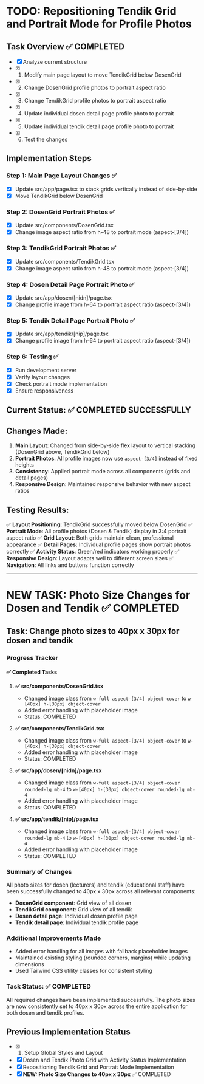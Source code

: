 # TODO: Repositioning Tendik Grid and Portrait Mode for Profile Photos

## Task Overview ✅ COMPLETED
- [x] Analyze current structure
- [x] 1. Modify main page layout to move TendikGrid below DosenGrid
- [x] 2. Change DosenGrid profile photos to portrait aspect ratio
- [x] 3. Change TendikGrid profile photos to portrait aspect ratio  
- [x] 4. Update individual dosen detail page profile photo to portrait
- [x] 5. Update individual tendik detail page profile photo to portrait
- [x] 6. Test the changes

## Implementation Steps

### Step 1: Main Page Layout Changes ✅
- [x] Update src/app/page.tsx to stack grids vertically instead of side-by-side
- [x] Move TendikGrid below DosenGrid

### Step 2: DosenGrid Portrait Photos ✅
- [x] Update src/components/DosenGrid.tsx
- [x] Change image aspect ratio from h-48 to portrait mode (aspect-[3/4])

### Step 3: TendikGrid Portrait Photos ✅
- [x] Update src/components/TendikGrid.tsx
- [x] Change image aspect ratio from h-48 to portrait mode (aspect-[3/4])

### Step 4: Dosen Detail Page Portrait Photo ✅
- [x] Update src/app/dosen/[nidn]/page.tsx
- [x] Change profile image from h-64 to portrait aspect ratio (aspect-[3/4])

### Step 5: Tendik Detail Page Portrait Photo ✅
- [x] Update src/app/tendik/[nip]/page.tsx  
- [x] Change profile image from h-64 to portrait aspect ratio (aspect-[3/4])

### Step 6: Testing ✅
- [x] Run development server
- [x] Verify layout changes
- [x] Check portrait mode implementation
- [x] Ensure responsiveness

## Current Status: ✅ COMPLETED SUCCESSFULLY

## Changes Made:
1. **Main Layout**: Changed from side-by-side flex layout to vertical stacking (DosenGrid above, TendikGrid below)
2. **Portrait Photos**: All profile images now use `aspect-[3/4]` instead of fixed heights
3. **Consistency**: Applied portrait mode across all components (grids and detail pages)
4. **Responsive Design**: Maintained responsive behavior with new aspect ratios

## Testing Results:
✅ **Layout Positioning**: TendikGrid successfully moved below DosenGrid
✅ **Portrait Mode**: All profile photos (Dosen & Tendik) display in 3:4 portrait aspect ratio
✅ **Grid Layout**: Both grids maintain clean, professional appearance
✅ **Detail Pages**: Individual profile pages show portrait photos correctly
✅ **Activity Status**: Green/red indicators working properly
✅ **Responsive Design**: Layout adapts well to different screen sizes
✅ **Navigation**: All links and buttons function correctly

---

# NEW TASK: Photo Size Changes for Dosen and Tendik ✅ COMPLETED

## Task: Change photo sizes to 40px x 30px for dosen and tendik

### Progress Tracker

#### ✅ Completed Tasks

1. **✅ src/components/DosenGrid.tsx**
   - Changed image class from `w-full aspect-[3/4] object-cover` to `w-[40px] h-[30px] object-cover`
   - Added error handling with placeholder image
   - Status: COMPLETED

2. **✅ src/components/TendikGrid.tsx**
   - Changed image class from `w-full aspect-[3/4] object-cover` to `w-[40px] h-[30px] object-cover`
   - Added error handling with placeholder image
   - Status: COMPLETED

3. **✅ src/app/dosen/[nidn]/page.tsx**
   - Changed image class from `w-full aspect-[3/4] object-cover rounded-lg mb-4` to `w-[40px] h-[30px] object-cover rounded-lg mb-4`
   - Added error handling with placeholder image
   - Status: COMPLETED

4. **✅ src/app/tendik/[nip]/page.tsx**
   - Changed image class from `w-full aspect-[3/4] object-cover rounded-lg mb-4` to `w-[40px] h-[30px] object-cover rounded-lg mb-4`
   - Added error handling with placeholder image
   - Status: COMPLETED

### Summary of Changes

All photo sizes for dosen (lecturers) and tendik (educational staff) have been successfully changed to 40px x 30px across all relevant components:

- **DosenGrid component**: Grid view of all dosen
- **TendikGrid component**: Grid view of all tendik
- **Dosen detail page**: Individual dosen profile page
- **Tendik detail page**: Individual tendik profile page

### Additional Improvements Made

- Added error handling for all images with fallback placeholder images
- Maintained existing styling (rounded corners, margins) while updating dimensions
- Used Tailwind CSS utility classes for consistent styling

### Task Status: ✅ COMPLETED

All required changes have been implemented successfully. The photo sizes are now consistently set to 40px x 30px across the entire application for both dosen and tendik profiles.

## Previous Implementation Status
- [x] 1. Setup Global Styles and Layout
- [x] Dosen and Tendik Photo Grid with Activity Status Implementation
- [x] Repositioning Tendik Grid and Portrait Mode Implementation
- [x] **NEW: Photo Size Changes to 40px x 30px** ✅ COMPLETED
